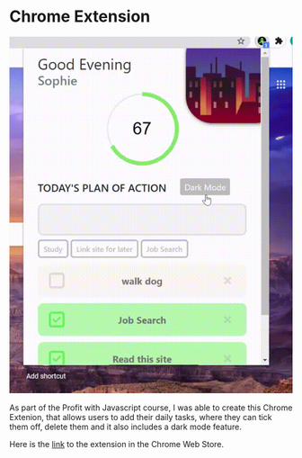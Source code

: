 # Chrome Extension

![](extension.gif)

As part of the Profit with Javascript course, I was able to create this Chrome Extenion, that allows users to add their daily tasks, where they can tick them off, delete them and it also includes a dark mode feature.

Here is the [link](https://chrome.google.com/webstore/detail/daily-planner/mokfonabcmhhnohneodilbggkkckipkl) to the extension in the Chrome Web Store. 